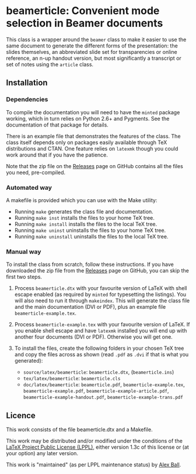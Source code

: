 # beamerticle: Convenient mode selection in Beamer documents

This class is a wrapper around the `beamer` class to make it easier to use the
same document to generate the different forms of the presentation: the slides
themselves, an abbreviated slide set for transparencies or online reference,
an n-up handout version, but most significantly a transcript or set of notes
using the `article` class.

## Installation

### Dependencies

To compile the documentation you will need to have the `minted` package working,
which in turn relies on Python 2.6+ and Pygments. See the documentation of that
package for details.

There is an example file that demonstrates the features of the class.
The class itself depends only on packages easily available through TeX
distributions and CTAN. One feature relies on `latexmk` though you could work
around that if you have the patience.

Note that the zip file on the [Releases] page on GitHub contains all the files
you need, pre-compiled.

[Releases]: https://github.com/alex-ball/beamerticle/releases

### Automated way

A makefile is provided which you can use with the Make utility:

  * Running `make` generates the class file and documentation.
  * Running `make inst` installs the files to your home TeX tree.
  * Running `make install` installs the files to the local TeX tree.
  * Running `make uninst` uninstalls the files to your home TeX tree.
  * Running `make uninstall` uninstalls the files to the local TeX tree.

### Manual way

To install the class from scratch, follow these instructions. If you have
downloaded the zip file from the [Releases] page on GitHub, you can skip the
first two steps.

 1. Process `beamerticle.dtx` with your favourite version of LaTeX with shell
    escape enabled (as required by `minted` for typesetting the listings). You
    will also need to run it through `makeindex`. This will generate the class
    file and the main documentation (DVI or PDF), plus an example file
    `beamerticle-example.tex`.

 2. Process `beamerticle-example.tex` with your favourite version of LaTeX. If
    you enable shell escape and have `latexmk` installed you will end up with
    another four documents (DVI or PDF). Otherwise you will get one.

 3. To install the files, create the following folders in your chosen TeX tree
    and copy the files across as shown (read `.pdf` as `.dvi` if that is what
    you generated):

     * `source/latex/beamerticle`:
       `beamerticle.dtx`,
       (`beamerticle.ins`)
     * `tex/latex/beamerticle`:
       `beamerticle.cls`
     * `doc/latex/beamerticle`:
       `beamerticle.pdf`,
       `beamerticle-example.tex`,
       `beamerticle-example.pdf`,
       `beamerticle-example-article.pdf`,
       `beamerticle-example-handout.pdf`,
       `beamerticle-example-trans.pdf`

## Licence

This work consists of the file beamerticle.dtx and a Makefile.

This work may be distributed and/or modified under the conditions of the
[LaTeX Project Public License (LPPL)](http://www.latex-project.org/lppl.txt),
either version 1.3c of this license or (at your option) any later version.

This work is "maintained" (as per LPPL maintenance status) by
[Alex Ball](http://alexball.me.uk/).

